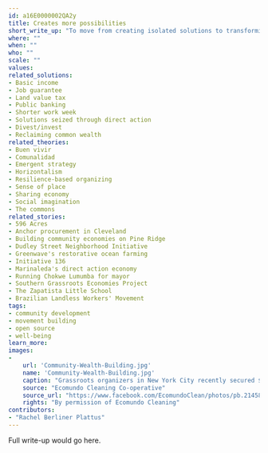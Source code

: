 ```yaml
---
id: a16E0000002QA2y
title: Creates more possibilities
short_write_up: "To move from creating isolated solutions to transforming entire systems, we must build our solutions with an eye toward cultivating interdependence, embracing emergence, and creating possibilities for open sourcing, replication and scale. Our best solutions are those that dismantle the forces that hold us back, while constructing new ways of being in the world together. As adrienne maree brown writes, “We want to take actions that give us more options, give us more time, more resources, more life.” Solutions become transformational on a broad scale when they adapt to the times in imaginative ways, when they support thriving ecosystems of solutions by intentionally making use of the products of other revolutionary ideas that surround them, and when they change the conditions of their environment to make space for more solutions to take root."
where: ""
when: ""
who: ""
scale: ""
values:
related_solutions:
- Basic income
- Job guarantee
- Land value tax
- Public banking
- Shorter work week
- Solutions seized through direct action
- Divest/invest
- Reclaiming common wealth
related_theories:
- Buen vivir
- Comunalidad
- Emergent strategy
- Horizontalism
- Resilience-based organizing
- Sense of place
- Sharing economy
- Social imagination
- The commons
related_stories:
- 596 Acres
- Anchor procurement in Cleveland
- Building community economies on Pine Ridge
- Dudley Street Neighborhood Initiative
- Greenwave's restorative ocean farming
- Initiative 136
- Marinaleda's direct action economy
- Running Chokwe Lumumba for mayor
- Southern Grassroots Economies Project
- The Zapatista Little School
- Brazilian Landless Workers' Movement
tags:
- community development
- movement building
- open source
- well-being
learn_more:
images:
-
    url: 'Community-Wealth-Building.jpg'
    name: 'Community-Wealth-Building.jpg' 
    caption: "Grassroots organizers in New York City recently secured $1.2 million in funding from the city council for a key component of community wealth building: the development of worker cooperatives."
    source: "Ecomundo Cleaning Co-operative"
    source_url: "https://www.facebook.com/EcomundoClean/photos/pb.214582215279233.-2207520000.1409980196./642307309173386/?type=3&theater"
    rights: "By permission of Ecomundo Cleaning"
contributors:
- "Rachel Berliner Plattus"
---
```

Full write-up would go here.
